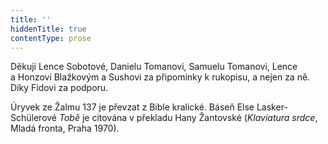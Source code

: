 ```yaml
---
title: ''
hiddenTitle: true
contentType: prose
---
```


  

  

  

  

  

  

  

Děkuji Lence Sobotové, Danielu Tomanovi, Samuelu Tomanovi, Lence a Honzovi Blažkovým a Sushovi za připomínky k rukopisu, a nejen za ně. Díky Fidovi za podporu.

  

  

Úryvek ze Žalmu 137 je převzat z Bible kralické. Báseň Else Lasker-Schülerové _Tobě_ je citována v překladu Hany Žantovské (_Klaviatura srdce_, Mladá fronta, Praha 1970).
